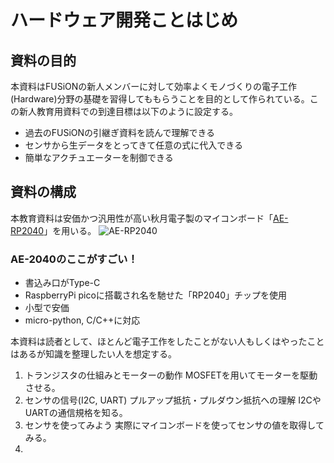 # ハードウェア開発ことはじめ


## 資料の目的
本資料はFUSiONの新人メンバーに対して効率よくモノづくりの電子工作(Hardware)分野の基礎を習得してももらうことを目的として作られている。この新人教育用資料での到達目標は以下のように設定する。
* 過去のFUSiONの引継ぎ資料を読んで理解できる
* センサから生データをとってきて任意の式に代入できる
* 簡単なアクチュエーターを制御できる

## 資料の構成
本教育資料は安価かつ汎用性が高い秋月電子製のマイコンボード「[AE-RP2040](https://akizukidenshi.com/catalog/g/gK-17542/)」を用いる。
![AE-RP2040](https://akizukidenshi.com/img/goods/C/K-17542.jpg)

### AE-2040のここがすごい！
* 書込み口がType-C
* RaspberryPi picoに搭載され名を馳せた「RP2040」チップを使用
* 小型で安価
* micro-python, C/C++に対応

本資料は読者として、ほとんど電子工作をしたことがない人もしくはやったことはあるが知識を整理したい人を想定する。

1. トランジスタの仕組みとモーターの動作
    MOSFETを用いてモーターを駆動させる。
2. センサの信号(I2C, UART)
    プルアップ抵抗・プルダウン抵抗への理解
    I2CやUARTの通信規格を知る。
2. センサを使ってみよう
    実際にマイコンボードを使ってセンサの値を取得してみる。
3. 